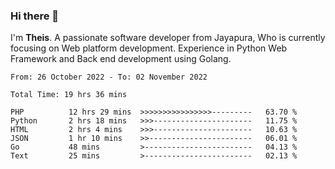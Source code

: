 ### Hi there 👋

I'm <b>Theis</b>. A passionate software developer from Jayapura, Who is currently focusing on Web platform development. Experience in Python Web Framework and Back end development using Golang.

 
 <!--START_SECTION:waka-->

```text
From: 26 October 2022 - To: 02 November 2022

Total Time: 19 hrs 36 mins

PHP          12 hrs 29 mins  >>>>>>>>>>>>>>>>---------   63.70 %
Python       2 hrs 18 mins   >>>----------------------   11.75 %
HTML         2 hrs 4 mins    >>>----------------------   10.63 %
JSON         1 hr 10 mins    >>-----------------------   06.01 %
Go           48 mins         >------------------------   04.13 %
Text         25 mins         >------------------------   02.13 %
```

<!--END_SECTION:waka-->
